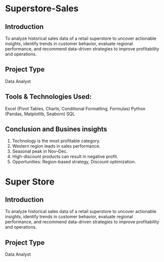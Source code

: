 # Superstore-Sales

## Introduction
To analyze historical sales data of a retail superstore to uncover actionable insights, identify trends in customer behavior, evaluate regional performance, and recommend data-driven strategies to improve profitability and operations.

## Project Type
Data Analyst

## Tools & Technologies Used:
Excel (Pivot Tables, Charts, Conditional Formatting, Formulas)
Python (Pandas, Matplotlib, Seaborn)
SQL

## Conclusion and Busines insights
1. Technology is the most profitable category.
2. Western region leads in sales performance.
3. Seasonal peak in Nov–Dec.
4. High-discount products can result in negative profit.
5. Opportunities: Region-based strategy, Discount optimization.




# Super Store

## Introduction
To analyze historical sales data of a retail superstore to uncover actionable insights, identify trends in customer behavior, evaluate regional performance, and recommend data-driven strategies to improve profitability and operations.

## Project Type
Data Analyst


